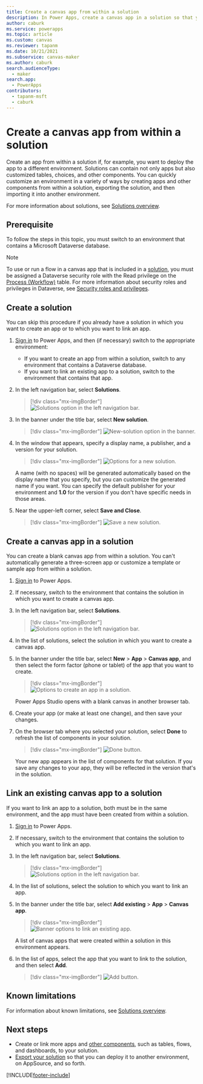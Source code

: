 ```yaml
---
title: Create a canvas app from within a solution
description: In Power Apps, create a canvas app in a solution so that you can deploy the app to another environment.
author: caburk
ms.service: powerapps
ms.topic: article
ms.custom: canvas
ms.reviewer: tapanm
ms.date: 10/21/2021
ms.subservice: canvas-maker
ms.author: caburk
search.audienceType: 
  - maker
search.app: 
  - PowerApps
contributors:
  - tapanm-msft
  - caburk
---
```


# Create a canvas app from within a solution

Create an app from within a solution if, for example, you want to deploy the app to a different environment. Solutions can contain not only apps but also customized tables, choices, and other components. You can quickly customize an environment in a variety of ways by creating apps and other components from within a solution, exporting the solution, and then importing it into another environment.

For more information about solutions, see [Solutions overview](../data-platform/solutions-overview.md).

## Prerequisite

To follow the steps in this topic, you must switch to an environment that contains a Microsoft Dataverse database.

> [!NOTE]
> To use or run a flow in a canvas app that is included in a [solution](../data-platform/solutions-overview.md), you must be assigned a Dataverse security role with the Read privilege on the [Process (Workflow)](../../developer/data-platform/reference/entities/workflow.md) table. For more information about security roles and privileges in Dataverse, see [Security roles and privileges](/power-platform/admin/security-roles-privileges).

## Create a solution

You can skip this procedure if you already have a solution in which you want to create an app or to which you want to link an app.

1. [Sign in](https://make.powerapps.com?utm_source=padocs&utm_medium=linkinadoc&utm_campaign=referralsfromdoc) to Power Apps, and then (if necessary) switch to the appropriate environment:

    - If you want to create an app from within a solution, switch to any environment that contains a Dataverse database.
    - If you want to link an existing app to a solution, switch to the environment that contains that app.

1. In the left navigation bar, select **Solutions**.

    > [!div class="mx-imgBorder"]
    > ![Solutions option in the left navigation bar.](./media/add-app-solution/left-nav.png "Solutions option in the left navigation bar")

1. In the banner under the title bar, select **New solution**.

    > [!div class="mx-imgBorder"]
    > ![New-solution option in the banner.](./media/add-app-solution/banner-new-solution.png "New-solution option in the banner")

1. In the window that appears, specify a display name, a publisher, and a version for your solution.

    > [!div class="mx-imgBorder"]
    > ![Options for a new solution.](./media/add-app-solution/configure-new-solution.png "Options for a new solution")

    A name (with no spaces) will be generated automatically based on the display name that you specify, but you can customize the generated name if you want. You can specify the default publisher for your environment and **1.0** for the version if you don't have specific needs in those areas.

1. Near the upper-left corner, select **Save and Close**.

    > [!div class="mx-imgBorder"]
    > ![Save a new solution.](./media/add-app-solution/save-new-solution.png "Save a new solution")

## Create a canvas app in a solution

You can create a blank canvas app from within a solution. You can't automatically generate a three-screen app or customize a template or sample app from within a solution.

1. [Sign in](https://make.powerapps.com?utm_source=padocs&utm_medium=linkinadoc&utm_campaign=referralsfromdoc) to Power Apps.

1. If necessary, switch to the environment that contains the solution in which you want to create a canvas app.

1. In the left navigation bar, select **Solutions**.

    > [!div class="mx-imgBorder"]
    > ![Solutions option in the left navigation bar.](./media/add-app-solution/left-nav.png "Solutions option in the left navigation bar")

1. In the list of solutions, select the solution in which you want to create a canvas app.

1. In the banner under the title bar, select **New** > **App** > **Canvas app**, and then select the form factor (phone or tablet) of the app that you want to create.

    > [!div class="mx-imgBorder"]
    > ![Options to create an app in a solution.](./media/add-app-solution/new-option.png "Options to create an app in a solution")

    Power Apps Studio opens with a blank canvas in another browser tab.

1. Create your app (or make at least one change), and then save your changes.

1. On the browser tab where you selected your solution, select **Done** to refresh the list of components in your solution.

    > [!div class="mx-imgBorder"]
    > ![Done button.](./media/add-app-solution/done-button.png "Done button")

    Your new app appears in the list of components for that solution. If you save any changes to your app, they will be reflected in the version that's in the solution.

## Link an existing canvas app to a solution

If you want to link an app to a solution, both must be in the same environment, and the app must have been created from within a solution.

1. [Sign in](https://make.powerapps.com?utm_source=padocs&utm_medium=linkinadoc&utm_campaign=referralsfromdoc) to Power Apps.

1. If necessary, switch to the environment that contains the solution to which you want to link an app.

1. In the left navigation bar, select **Solutions**.

    > [!div class="mx-imgBorder"]
    > ![Solutions option in the left navigation bar.](./media/add-app-solution/left-nav.png "Solutions option in the left navigation bar")

1. In the list of solutions, select the solution to which you want to link an app.

1. In the banner under the title bar, select **Add existing** > **App** > **Canvas app**.

    > [!div class="mx-imgBorder"]
    > ![Banner options to link an existing app.](./media/add-app-solution/add-existing.png "Banner options to link an existing app")

    A list of canvas apps that were created within a solution in this environment appears.

1. In the list of apps, select the app that you want to link to the solution, and then select **Add**.

    > [!div class="mx-imgBorder"]
    > ![Add button.](./media/add-app-solution/add-button.png "Add button")

## Known limitations

For information about known limitations, see [Solutions overview](../data-platform/solutions-overview.md#known-limitations). 

## Next steps

- Create or link more apps and [other components](/powerapps/maker/canvas-apps/solutions-overview), such as tables, flows, and dashboards, to your solution.
- [Export your solution](../data-platform/import-update-export-solutions.md) so that you can deploy it to another environment, on AppSource, and so forth.


[!INCLUDE[footer-include](../../includes/footer-banner.md)]
